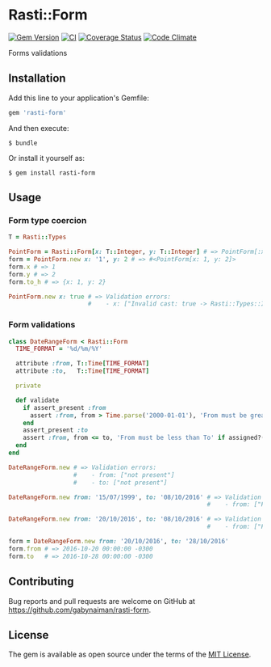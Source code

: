 # Rasti::Form

[![Gem Version](https://badge.fury.io/rb/rasti-form.svg)](https://rubygems.org/gems/rasti-form)
[![CI](https://github.com/gabynaiman/rasti-form/actions/workflows/ci.yml/badge.svg)](https://github.com/gabynaiman/rasti-form/actions/workflows/ci.yml)
[![Coverage Status](https://coveralls.io/repos/github/gabynaiman/rasti-form/badge.svg?branch=master)](https://coveralls.io/github/gabynaiman/rasti-form?branch=master)
[![Code Climate](https://codeclimate.com/github/gabynaiman/rasti-form.svg)](https://codeclimate.com/github/gabynaiman/rasti-form)

Forms validations

## Installation

Add this line to your application's Gemfile:

```ruby
gem 'rasti-form'
```

And then execute:

    $ bundle

Or install it yourself as:

    $ gem install rasti-form

## Usage

### Form type coercion

```ruby
T = Rasti::Types

PointForm = Rasti::Form[x: T::Integer, y: T::Integer] # => PointForm[:x, :y]
form = PointForm.new x: '1', y: 2 # => #<PointForm[x: 1, y: 2]>
form.x # => 1
form.y # => 2
form.to_h # => {x: 1, y: 2}

PointForm.new x: true # => Validation errors:
                      #    - x: ["Invalid cast: true -> Rasti::Types::Integer"]
```

### Form validations

```ruby
class DateRangeForm < Rasti::Form
  TIME_FORMAT = '%d/%m/%Y'

  attribute :from, T::Time[TIME_FORMAT]
  attribute :to,   T::Time[TIME_FORMAT]

  private

  def validate
    if assert_present :from
      assert :from, from > Time.parse('2000-01-01'), 'From must be greater than 01/01/2000'
    end
    assert_present :to
    assert :from, from <= to, 'From must be less than To' if assigned?(:from) && assigned?(:to)
  end
end

DateRangeForm.new # => Validation errors:
                  #    - from: ["not present"]
                  #    - to: ["not present"]

DateRangeForm.new from: '15/07/1999', to: '08/10/2016' # => Validation errors: 
                                                       #    - from: ["From must be greater than 01/01/2000"]

DateRangeForm.new from: '20/10/2016', to: '08/10/2016' # => Validation errors: 
                                                       #    - from: ["From must be less than To"]

form = DateRangeForm.new from: '20/10/2016', to: '28/10/2016'
form.from # => 2016-10-20 00:00:00 -0300
form.to   # => 2016-10-28 00:00:00 -0300
```

## Contributing

Bug reports and pull requests are welcome on GitHub at https://github.com/gabynaiman/rasti-form.


## License

The gem is available as open source under the terms of the [MIT License](http://opensource.org/licenses/MIT).

